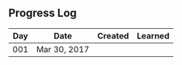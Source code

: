 ## Progress Log

| Day | Date | Created | Learned |
| --- | --- | --- | --- |
| 001 | Mar 30, 2017 | [ ](001) | |

